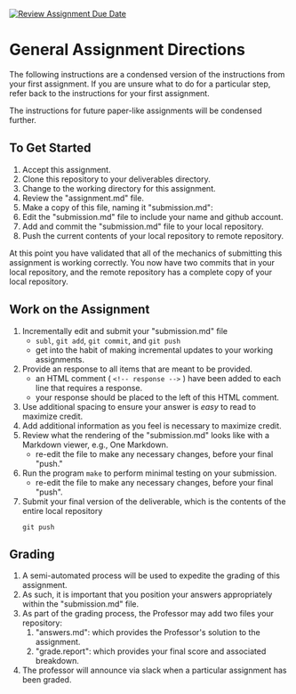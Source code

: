 [![Review Assignment Due Date](https://classroom.github.com/assets/deadline-readme-button-24ddc0f5d75046c5622901739e7c5dd533143b0c8e959d652212380cedb1ea36.svg)](https://classroom.github.com/a/OJbdrx3r)
# General Assignment Directions
The following instructions are a condensed version of the instructions from your first assignment.  If you are unsure what to do for a particular step, refer back to the instructions for your first assignment.  

The instructions for future paper-like assignments will be condensed further. 

## To Get Started
  1. Accept this assignment.
  1. Clone this repository to your deliverables directory.
  1. Change to the working directory for this assignment.
  1. Review the "assignment.md" file.
  1. Make a copy of this file, naming it "submission.md": 
  1. Edit the "submission.md" file to include your name and github account.
  1. Add and commit the "submission.md" file to your local repository.
  1. Push the current contents of your local repository to remote repository.

  At this point you have validated that all of the mechanics of submitting this assignment is working correctly.  You now have two commits that in your local repository, and the remote repository has a complete copy of your local repository.


## Work on the Assignment
  1. Incrementally edit and submit your "submission.md" file
     - `subl`, `git add`, `git commit`, and `git push`
     - get into the habit of making incremental updates to your working assignments.
  1. Provide an response to all items that are meant to be provided.
     - an HTML comment ( `<!-- response -->` ) have been added to each line that requires a response.
     - your response should be placed to the left of this HTML comment.
  1. Use additional spacing to ensure your answer is _easy_ to read to maximize credit.
  1. Add additional information as you feel is necessary to maximize credit.
  1. Review what the rendering of the "submission.md" looks like with a Markdown viewer, e.g., One Markdown.
     - re-edit the file to make any necessary changes, before your final "push."
  1. Run the program `make` to perform minimal testing on your submission.  
     - re-edit the file to make any necessary changes, before your final "push".
  1. Submit your final version of the deliverable, which is the contents of the entire local repository
     ```
     git push
     ```

## Grading
  1. A semi-automated process will be used to expedite the grading of this assignment. 
  1. As such, it is important that you position your answers appropriately within the "submission.md" file.
  1. As part of the grading process, the Professor may add two files your repository:
     1. "answers.md": which provides the Professor's solution to the assignment.
     1. "grade.report": which provides your final score and associated breakdown.
  1. The professor will announce via slack when a particular assignment has been graded.


